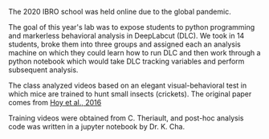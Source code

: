 

The 2020 IBRO school was held online due to the global pandemic. 

The goal of this year's lab was to expose students to python programming and markerless behavioral analysis in DeepLabcut (DLC). 
We took in 14 students, broke them into three groups and assigned each an analysis machine on which they could learn how to run 
DLC and then work through a python notebook which would take DLC tracking variables and perform subsequent analysis. 

The class analyzed videos based on an elegant visual-behavioral test in which mice are trained to hunt small insects (crickets).
The original paper comes from [Hoy et al., 2016](https://pubmed.ncbi.nlm.nih.gov/27773567/)

Training videos were obtained from C. Theriault, and post-hoc analysis code was written in  a jupyter notebook by Dr. K. Cha.

